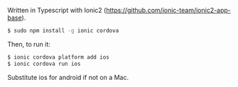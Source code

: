 Written in Typescript with Ionic2 
(https://github.com/ionic-team/ionic2-app-base).

```bash
$ sudo npm install -g ionic cordova
```

Then, to run it:

```bash
$ ionic cordova platform add ios
$ ionic cordova run ios
```

Substitute ios for android if not on a Mac.

